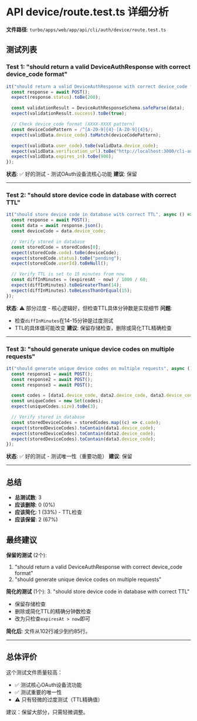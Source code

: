 # API device/route.test.ts 详细分析

**文件路径**: `turbo/apps/web/app/api/cli/auth/device/route.test.ts`

## 测试列表

### Test 1: "should return a valid DeviceAuthResponse with correct device_code format"
```typescript
it("should return a valid DeviceAuthResponse with correct device_code format", async () => {
  const response = await POST();
  expect(response.status).toBe(200);

  const validationResult = DeviceAuthResponseSchema.safeParse(data);
  expect(validationResult.success).toBe(true);

  // Check device_code format (XXXX-XXXX pattern)
  const deviceCodePattern = /^[A-Z0-9]{4}-[A-Z0-9]{4}$/;
  expect(validData.device_code).toMatch(deviceCodePattern);

  expect(validData.user_code).toBe(validData.device_code);
  expect(validData.verification_url).toBe("http://localhost:3000/cli-auth");
  expect(validData.expires_in).toBe(900);
});
```
**状态**: ✅ 好的测试 - 测试OAuth设备流核心功能
**建议**: 保留

---

### Test 2: "should store device code in database with correct TTL"
```typescript
it("should store device code in database with correct TTL", async () => {
  const response = await POST();
  const data = await response.json();
  const deviceCode = data.device_code;

  // Verify stored in database
  const storedCode = storedCodes[0];
  expect(storedCode.code).toBe(deviceCode);
  expect(storedCode.status).toBe("pending");
  expect(storedCode.userId).toBeNull();

  // Verify TTL is set to 15 minutes from now
  const diffInMinutes = (expiresAt - now) / 1000 / 60;
  expect(diffInMinutes).toBeGreaterThan(14);
  expect(diffInMinutes).toBeLessThanOrEqual(15);
});
```
**状态**: ⚠️ 部分过度 - 核心逻辑好，但检查TTL具体分钟数是实现细节
**问题**:
- 检查`diffInMinutes`在14-15分钟是过度测试
- TTL的具体值可能改变
**建议**: 保留存储检查，删除或简化TTL精确检查

---

### Test 3: "should generate unique device codes on multiple requests"
```typescript
it("should generate unique device codes on multiple requests", async () => {
  const response1 = await POST();
  const response2 = await POST();
  const response3 = await POST();

  const codes = [data1.device_code, data2.device_code, data3.device_code];
  const uniqueCodes = new Set(codes);
  expect(uniqueCodes.size).toBe(3);

  // Verify stored in database
  const storedDeviceCodes = storedCodes.map((c) => c.code);
  expect(storedDeviceCodes).toContain(data1.device_code);
  expect(storedDeviceCodes).toContain(data2.device_code);
  expect(storedDeviceCodes).toContain(data3.device_code);
});
```
**状态**: ✅ 好的测试 - 测试唯一性（重要功能）
**建议**: 保留

---

## 总结

- **总测试数**: 3
- **应该删除**: 0 (0%)
- **应该简化**: 1 (33%) - TTL检查
- **应该保留**: 2 (67%)

## 最终建议

**保留的测试** (2个):
1. "should return a valid DeviceAuthResponse with correct device_code format"
2. "should generate unique device codes on multiple requests"

**简化的测试** (1个):
3. "should store device code in database with correct TTL"
   - 保留存储检查
   - 删除或简化TTL的精确分钟数检查
   - 改为只检查`expiresAt > now`即可

**简化后**: 文件从102行减少到约85行。

---

## 总体评价

这个测试文件质量较高：
- ✅ 测试核心OAuth设备流功能
- ✅ 测试重要的唯一性
- ⚠️ 只有轻微的过度测试（TTL精确值）

建议：保留大部分，只需轻微调整。

